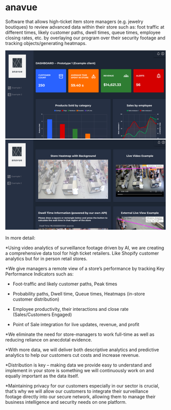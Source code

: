 # anavue
Software that allows high-ticket item store managers (e.g. jewelry boutiques) to review advanced data within their store such as: foot traffic at different times, likely customer paths, dwell times, queue times, employee closing rates, etc. by overlaying our program over their security footage and tracking objects/generating heatmaps.

![Example 1 on Dashboard Prototype](anavue1.png)
![Extended Example 1](anavue2.png)


In more detail:

*Using video analytics of surveillance footage driven by AI, we are creating a comprehensive data tool for high ticket retailers. Like Shopify customer analytics but for in person retail stores. 

*We give managers a remote view of a store’s performance by tracking Key Performance Indicators such as: 

- Foot-traffic and likely customer paths, Peak times 

- Probability paths, Dwell time, Queue times, Heatmaps (in-store customer distribution) 

- Employee productivity, their interactions and close rate (Sales/Customers Engaged) 

- Point of Sale integration for live updates, revenue, and profit 

*We eliminate the need for store-managers to work full-time as well as reducing reliance on anecdotal evidence. 

*With more data, we will deliver both descriptive analytics and predictive analytics to help our customers cut costs and increase revenue. 

*Distribution is key – making data we provide easy to understand and implement in your store is something we will continuously work on and equally important as the data itself. 

*Maintaining privacy for our customers especially in our sector is crucial, that’s why we will allow our customers to integrate their surveillance footage directly into our secure network, allowing them to manage their business intelligence and security needs on one platform.
